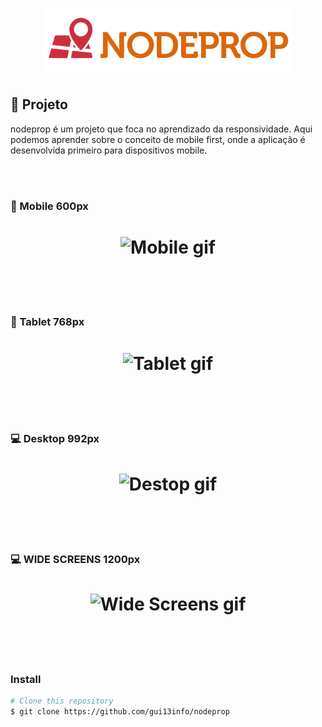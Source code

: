 <h1 align="center"> 
  <img src="https://github.com/gui13info/nodeprop/blob/master/img/logo.png" alt="nodeprop image" width="400px" />
</h1>

## :pushpin: Projeto

nodeprop é um projeto que foca no aprendizado da responsividade.
Aqui podemos aprender sobre o conceito de mobile 
first, onde a aplicação é desenvolvida primeiro para dispositivos mobile.

<br/><br/>
### :iphone: Mobile 600px
<h1 align="center">
<img src="https://github.com/gui13info/nodeprop/blob/master/screen/phone.gif" alt="Mobile gif" />
</h1>

<br/><br/><br/>
### :iphone: Tablet 768px
<h1 align="center">
<img src="https://github.com/gui13info/nodeprop/blob/master/screen/tablet.gif" alt="Tablet gif" />
</h1>

<br/><br/><br/>
### :computer: Desktop 992px
<h1 align="center">
<img src="https://github.com/gui13info/nodeprop/blob/master/screen/desktop.gif" alt="Destop gif" />
</h1>

<br/><br/><br/>
### :computer: WIDE SCREENS 1200px
<h1 align="center">
  <img src="https://github.com/gui13info/nodeprop/blob/master/screen/large.gif" alt="Wide Screens gif" />
</h1>

<br/><br/><br/>
### Install
```bash
# Clone this repository
$ git clone https://github.com/gui13info/nodeprop

